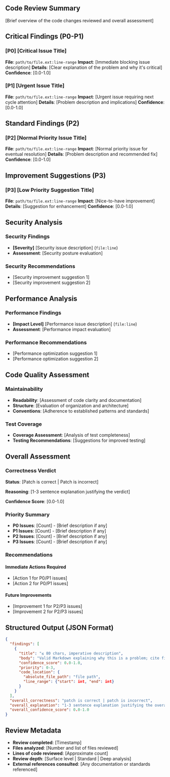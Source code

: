 ## Code Review Summary

[Brief overview of the code changes reviewed and overall assessment]

## Critical Findings (P0-P1)

### [P0] [Critical Issue Title]
**File**: `path/to/file.ext:line-range`
**Impact**: [Immediate blocking issue description]
**Details**: [Clear explanation of the problem and why it's critical]
**Confidence**: [0.0-1.0]

### [P1] [Urgent Issue Title]
**File**: `path/to/file.ext:line-range`
**Impact**: [Urgent issue requiring next cycle attention]
**Details**: [Problem description and implications]
**Confidence**: [0.0-1.0]

## Standard Findings (P2)

### [P2] [Normal Priority Issue Title]
**File**: `path/to/file.ext:line-range`
**Impact**: [Normal priority issue for eventual resolution]
**Details**: [Problem description and recommended fix]
**Confidence**: [0.0-1.0]

## Improvement Suggestions (P3)

### [P3] [Low Priority Suggestion Title]
**File**: `path/to/file.ext:line-range`
**Impact**: [Nice-to-have improvement]
**Details**: [Suggestion for enhancement]
**Confidence**: [0.0-1.0]

## Security Analysis

### Security Findings
- **[Severity]** [Security issue description] (`file:line`)
- **Assessment**: [Security posture evaluation]

### Security Recommendations
- [Security improvement suggestion 1]
- [Security improvement suggestion 2]

## Performance Analysis

### Performance Findings
- **[Impact Level]** [Performance issue description] (`file:line`)
- **Assessment**: [Performance impact evaluation]

### Performance Recommendations
- [Performance optimization suggestion 1]
- [Performance optimization suggestion 2]

## Code Quality Assessment

### Maintainability
- **Readability**: [Assessment of code clarity and documentation]
- **Structure**: [Evaluation of organization and architecture]
- **Conventions**: [Adherence to established patterns and standards]

### Test Coverage
- **Coverage Assessment**: [Analysis of test completeness]
- **Testing Recommendations**: [Suggestions for improved testing]

## Overall Assessment

### Correctness Verdict
**Status**: [Patch is correct | Patch is incorrect]

**Reasoning**: [1-3 sentence explanation justifying the verdict]

**Confidence Score**: [0.0-1.0]

### Priority Summary
- **P0 Issues**: [Count] - [Brief description if any]
- **P1 Issues**: [Count] - [Brief description if any]
- **P2 Issues**: [Count] - [Brief description if any]
- **P3 Issues**: [Count] - [Brief description if any]

### Recommendations

#### Immediate Actions Required
- [Action 1 for P0/P1 issues]
- [Action 2 for P0/P1 issues]

#### Future Improvements
- [Improvement 1 for P2/P3 issues]
- [Improvement 2 for P2/P3 issues]

## Structured Output (JSON Format)

```json
{
  "findings": [
    {
      "title": "≤ 80 chars, imperative description",
      "body": "Valid Markdown explaining why this is a problem; cite files/lines/functions",
      "confidence_score": 0.0-1.0,
      "priority": 0-3,
      "code_location": {
        "absolute_file_path": "file path",
        "line_range": {"start": int, "end": int}
      }
    }
  ],
  "overall_correctness": "patch is correct | patch is incorrect",
  "overall_explanation": "1-3 sentence explanation justifying the overall_correctness verdict",
  "overall_confidence_score": 0.0-1.0
}
```

## Review Metadata

- **Review completed**: [Timestamp]
- **Files analyzed**: [Number and list of files reviewed]
- **Lines of code reviewed**: [Approximate count]
- **Review depth**: [Surface level | Standard | Deep analysis]
- **External references consulted**: [Any documentation or standards referenced]